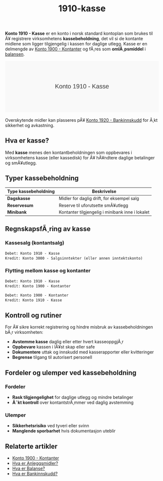 ﻿---
title: "1910-kasse"
meta_title: "1910-kasse"
meta_description: "**Konto 1910 - Kasse** er en konto i norsk standard kontoplan som brukes til Ã¥ registrere virksomhetens **kassebeholdning**, det vil si de kontante midlene som..."
slug: 1910-kasse
type: blog
layout: pages/single
---

**Konto 1910 - Kasse** er en konto i norsk standard kontoplan som brukes til Ã¥ registrere virksomhetens **kassebeholdning**, det vil si de kontante midlene som ligger tilgjengelig i kassen for daglige utlegg. Kasse er en delmengde av [Konto 1900 - Kontanter](/blogs/kontoplan/1900-kontanter "Konto 1900 - Kontanter") og fÃ¸res som **omlÃ¸psmiddel** i [balansen](/blogs/regnskap/hva-er-balanse "Hva er Balanse?").

![Illustrasjon av konto 1910 kasse](1910-kasse-image.svg)

Overskytende midler kan plasseres pÃ¥ [Konto 1920 - Bankinnskudd](/blogs/kontoplan/1920-bankinnskudd "Konto 1920 - Bankinnskudd") for Ã¸kt sikkerhet og avkastning.

## Hva er kasse?

Med **kasse** menes den kontantbeholdningen som oppbevares i virksomhetens kasse (eller kassedisk) for Ã¥ hÃ¥ndtere daglige betalinger og smÃ¥utlegg.

## Typer kassebeholdning

| Type kassebeholdning | Beskrivelse                                  |
|----------------------|----------------------------------------------|
| **Dagskasse**        | Midler for daglig drift, for eksempel salg   |
| **Reservesum**       | Reserve til uforutsette smÃ¥utlegg            |
| **Minibank**         | Kontanter tilgjengelig i minibank inne i lokalet |

## RegnskapsfÃ¸ring av kasse

### Kassesalg (kontantsalg)

```
Debet: Konto 1910 - Kasse
Kredit: Konto 3000 - Salgsinntekter (eller annen inntektskonto)
```

### Flytting mellom kasse og kontanter

```
Debet: Konto 1910 - Kasse
Kredit: Konto 1900 - Kontanter
```

```
Debet: Konto 1900 - Kontanter
Kredit: Konto 1910 - Kasse
```

## Kontroll og rutiner

For Ã¥ sikre korrekt registrering og hindre misbruk av kassebeholdningen bÃ¸r virksomheten:

* **Avstemme kasse** daglig eller etter hvert kasseoppgjÃ¸r
* **Oppbevare** kassen i lÃ¥st skap eller safe
* **Dokumentere** uttak og innskudd med kasserapporter eller kvitteringer
* **Begrense** tilgang til autorisert personell

## Fordeler og ulemper ved kassebeholdning

### Fordeler

* **Rask tilgjengelighet** for daglige utlegg og mindre betalinger
* **Ã˜kt kontroll** over kontantstrÃ¸mmer ved daglig avstemming

### Ulemper

* **Sikkerhetsrisiko** ved tyveri eller svinn
* **Manglende sporbarhet** hvis dokumentasjon uteblir

## Relaterte artikler

* [Konto 1900 - Kontanter](/blogs/kontoplan/1900-kontanter "Konto 1900 - Kontanter")
* [Hva er Anleggsmidler?](/blogs/regnskap/hva-er-anleggsmidler "Hva er Anleggsmidler?")
* [Hva er Balanse?](/blogs/regnskap/hva-er-balanse "Hva er Balanse?")
* [Hva er Bankinnskudd?](/blogs/regnskap/hva-er-bankinnskudd "Bankinnskudd i Regnskap - Typer, RegnskapsfÃ¸ring og RentehÃ¥ndtering")
